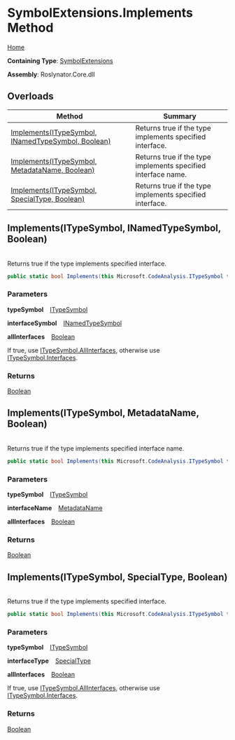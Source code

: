 # SymbolExtensions\.Implements Method

[Home](../../../README.md)

**Containing Type**: [SymbolExtensions](../README.md)

**Assembly**: Roslynator\.Core\.dll

## Overloads

| Method | Summary |
| ------ | ------- |
| [Implements(ITypeSymbol, INamedTypeSymbol, Boolean)](#Roslynator_SymbolExtensions_Implements_Microsoft_CodeAnalysis_ITypeSymbol_Microsoft_CodeAnalysis_INamedTypeSymbol_System_Boolean_) | Returns true if the type implements specified interface\. |
| [Implements(ITypeSymbol, MetadataName, Boolean)](#Roslynator_SymbolExtensions_Implements_Microsoft_CodeAnalysis_ITypeSymbol_Roslynator_MetadataName__System_Boolean_) | Returns true if the type implements specified interface name\. |
| [Implements(ITypeSymbol, SpecialType, Boolean)](#Roslynator_SymbolExtensions_Implements_Microsoft_CodeAnalysis_ITypeSymbol_Microsoft_CodeAnalysis_SpecialType_System_Boolean_) | Returns true if the type implements specified interface\. |

## Implements\(ITypeSymbol, INamedTypeSymbol, Boolean\) <a id="Roslynator_SymbolExtensions_Implements_Microsoft_CodeAnalysis_ITypeSymbol_Microsoft_CodeAnalysis_INamedTypeSymbol_System_Boolean_"></a>

\
Returns true if the type implements specified interface\.

```csharp
public static bool Implements(this Microsoft.CodeAnalysis.ITypeSymbol typeSymbol, Microsoft.CodeAnalysis.INamedTypeSymbol interfaceSymbol, bool allInterfaces = false)
```

### Parameters

**typeSymbol** &ensp; [ITypeSymbol](https://docs.microsoft.com/en-us/dotnet/api/microsoft.codeanalysis.itypesymbol)

**interfaceSymbol** &ensp; [INamedTypeSymbol](https://docs.microsoft.com/en-us/dotnet/api/microsoft.codeanalysis.inamedtypesymbol)

**allInterfaces** &ensp; [Boolean](https://docs.microsoft.com/en-us/dotnet/api/system.boolean)

If true, use [ITypeSymbol.AllInterfaces](https://docs.microsoft.com/en-us/dotnet/api/microsoft.codeanalysis.itypesymbol.allinterfaces), otherwise use [ITypeSymbol.Interfaces](https://docs.microsoft.com/en-us/dotnet/api/microsoft.codeanalysis.itypesymbol.interfaces)\.

### Returns

[Boolean](https://docs.microsoft.com/en-us/dotnet/api/system.boolean)

## Implements\(ITypeSymbol, MetadataName, Boolean\) <a id="Roslynator_SymbolExtensions_Implements_Microsoft_CodeAnalysis_ITypeSymbol_Roslynator_MetadataName__System_Boolean_"></a>

\
Returns true if the type implements specified interface name\.

```csharp
public static bool Implements(this Microsoft.CodeAnalysis.ITypeSymbol typeSymbol, in Roslynator.MetadataName interfaceName, bool allInterfaces = false)
```

### Parameters

**typeSymbol** &ensp; [ITypeSymbol](https://docs.microsoft.com/en-us/dotnet/api/microsoft.codeanalysis.itypesymbol)

**interfaceName** &ensp; [MetadataName](../../MetadataName/README.md)

**allInterfaces** &ensp; [Boolean](https://docs.microsoft.com/en-us/dotnet/api/system.boolean)

### Returns

[Boolean](https://docs.microsoft.com/en-us/dotnet/api/system.boolean)

## Implements\(ITypeSymbol, SpecialType, Boolean\) <a id="Roslynator_SymbolExtensions_Implements_Microsoft_CodeAnalysis_ITypeSymbol_Microsoft_CodeAnalysis_SpecialType_System_Boolean_"></a>

\
Returns true if the type implements specified interface\.

```csharp
public static bool Implements(this Microsoft.CodeAnalysis.ITypeSymbol typeSymbol, Microsoft.CodeAnalysis.SpecialType interfaceType, bool allInterfaces = false)
```

### Parameters

**typeSymbol** &ensp; [ITypeSymbol](https://docs.microsoft.com/en-us/dotnet/api/microsoft.codeanalysis.itypesymbol)

**interfaceType** &ensp; [SpecialType](https://docs.microsoft.com/en-us/dotnet/api/microsoft.codeanalysis.specialtype)

**allInterfaces** &ensp; [Boolean](https://docs.microsoft.com/en-us/dotnet/api/system.boolean)

If true, use [ITypeSymbol.AllInterfaces](https://docs.microsoft.com/en-us/dotnet/api/microsoft.codeanalysis.itypesymbol.allinterfaces), otherwise use [ITypeSymbol.Interfaces](https://docs.microsoft.com/en-us/dotnet/api/microsoft.codeanalysis.itypesymbol.interfaces)\.

### Returns

[Boolean](https://docs.microsoft.com/en-us/dotnet/api/system.boolean)

